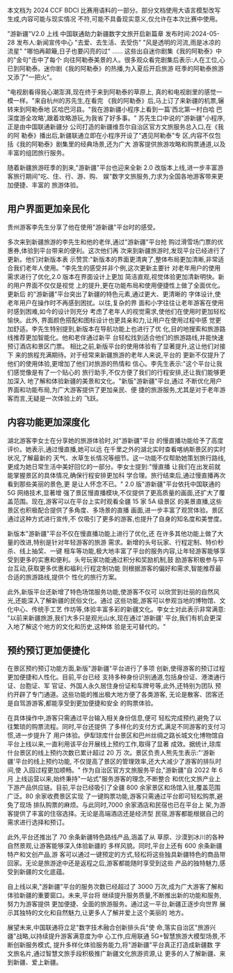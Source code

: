 本文档为 2024 CCF BDCI 比赛用语料的一部分。部分文档使用大语言模型改写生成,内容可能与现实情况 不符,可能不具备现实意义,仅允许在本次比赛中使用。

"游新疆"V2.0 上线 中国联通助力新疆数字文旅开启新篇章 发布时间:2024-05-28 发布人:新闻宣传中心 
"去爱、去生活、去受伤" "风是透明的河流,雨是冰凉的流星" "哪怕再颠簸,日子也要闪亮的过" ...... 这些出自迷你剧集《我的阿勒泰》中的"金句"击中了每个 向往阿勒泰美景的人。很多观众看完剧集后表示:人在工位,心 已到阿勒泰。迷你剧《我的阿勒泰》的热播,为入夏后开启旅游 旺季的阿勒泰旅游又添了"一把火"。

"电视剧看得我心潮澎湃,现在终于来到阿勒泰的草原上, 真的和电视剧里的感觉一模一样。"来自杭州的苏先生,在看完 《我的阿勒泰》后,马上订了来新疆的机票,辗转来到阿勒泰地 区哈巴河县。"我在游新疆小程序上看到一篇'西北第一村白哈 巴深度游全攻略',跟着攻略游玩,为我省了好多事。"
苏先生口中说的"游新疆"小程序,正是由中国联通新疆分 公司打造的新疆维吾尔自治区官方文旅服务总入口,在《我的阿 勒泰》播出后,新疆联通立即在小程序开设了"遇见阿勒泰"专 区,内容不仅包括《我的阿勒泰》剧集里的经典场景,还为广大 游客提供旅游攻略和购票通道,以及丰富的组团旅行服务。

随着新疆旅游旺季的到来,"游新疆"平台也迎来全新 2.0 改版本上线,进一步丰富游客旅行期间"吃、住、行、游、购、
娱"数字文旅服务,力求为全国各地游客带来更加便捷、丰富的 旅游体验。 

## 用户界面更加亲民化

贵州游客李先生分享了他在使用"游新疆"平台时的感受。

多次来到新疆旅游的李先生和他的老伴,通过"游新疆"平台抢 购过滑雪场门票的优惠券,体验到平台带来的便利。这次他们再 次来到新疆旅游时,发现平台已经进行了更新。他们对新版本表 示赞赏:"新版本的界面更清爽了,整体布局更加清晰,非常适 合我们老年人使用。"李先生的感受并非个例,这次更新主要针 对老年用户的使用需求进行了优化,2.0 版本在界面设计上更加 简洁直观,视觉体验更加清新明快。新的用户界面不仅仅是视觉 上的提升,更在功能布局和使用便捷性上做了全面优化。更新后 的"游新疆"平台突出了新疆的特色元素,通过更大、更清晰的 字体设计,使老年用户在操作时不再感到困扰。以往,复杂的界 面和小字往往让老年游客在使用时感到困难,如今的设计则充分 考虑了老年人的视觉需求,使他们在使用时更加轻松愉快。此外, 界面颜色搭配和图标设计也更具亲和力,让用户在使用过程中感 觉更加舒适。李先生特别提到,新版本在导航功能上也进行了优 化,目的地搜索和旅游路线推荐更加智能化。他和老伴通过新平 台轻松找到适合他们的旅游路线,并能快速预订酒店和景区门票。 相比之前,新版平台的使用体验有了显著提升,这让他们对接下 来的旅程充满期待。对于经常来新疆旅游的老年人来说,平台的 更新不仅提升了他们的使用体验,更增加了他们对旅游的热情和 信心。李先生表示:"这个平台让我们感觉像是有了一个贴心的 旅行助手,不仅方便了我们的行程安排,还让我们能够更加深入 地了解和体验新疆的美景和文化。"新版"游新疆"平台,通过 不断优化用户界面和功能布局,为广大游客提供了更加亲民、便 捷的旅游服务,尤其是对于老年游客而言,无疑是一次体验上的 飞跃。

## 内容功能更加深度化

湖北游客李女士在分享她的旅游体验时,对"游新疆"平台 的慢直播功能给予了高度评价。她表示,通过慢直播,她可以远 在千里之外的湖北实时查看喀纳斯景区的实时状况,了解最新的 天气、水草生长情况等细节。这一功能不仅帮助她策划旅行路线, 更成为她日常生活中美好回忆的一部分。李女士提到:"慢直播 让我们在出发前就能掌握景区的具体情况,确保行程安排更加科 学合理。旅行结束后,通过慢直播再次看到那些美丽的景色,更 是让人怀念不已。"
2.0 版"游新疆"平台依托中国联通的 5G 网络技术,显著增 强了景区慢直播模块,不仅提供了更高质量的画面,还扩大了覆 盖范围。现在,游客可以在平台上实时观看全疆 15 家 5A 级景区 的美景直播,这些景区也积极配合提供了多角度、多场景的直播 画面,进一步丰富了观赏体验。景区通过这种方式进行宣传,不 仅吸引了更多的游客,也提升了自身的知名度和美誉度。

新版本"游新疆"平台不仅在慢直播功能上进行了优化,还 在许多其他功能上做了大量的改进,特别是针对年轻游客的旅游 需求。新增的头号玩家、行程定制、特价秒杀、线上抽奖、一键 租车等功能,极大地丰富了平台的服务内容,让年轻游客能够享 受到更多的实惠和便利。头号玩家功能通过积分和奖励机制,鼓 励游客积极参与平台互动,获取更多优惠和福利;行程定制功能 则根据游客的偏好和需求,智能推荐最合适的旅游路线,提供个 性化的旅行方案。

此外,新版平台还新增了特色场馆服务功能,使游客不仅可 以欣赏到壮丽的自然风光,还能深入了解新疆的民俗文化。通过 这些功能,游客可以参观当地的博物馆、文化中心、传统手工艺 作坊等,体验丰富多彩的新疆文化。李女士对此表示非常满意: "以前来新疆旅游,我们大多只是观光山水,现在通过'游新疆' 平台,我们有机会更深入地了解这个地方的文化和历史,这种体 验是无可替代的。" 

## 预约预订更加便捷化

在景区预约预订功能方面,新版"游新疆"平台进行了多项 创新,使得游客的预订过程更加便捷和人性化。目前,平台已经 支持多种身份识别通道,包括身份证、港澳通行证、台胞证、军 官证、外国人永久居住身份证和车牌号等,此外,还特别为团队 预约开辟了专门通道。这些功能的推出极大地方便了各类游客, 无论是散客、团客还是自驾游游客,都能享受到更加便捷和安全 的购票体验。

在具体操作中,游客只需通过平台输入相关身份信息,便可 轻松完成预约,避免了以往繁琐的购票流程。同时,平台还提供 了多样化的支付方式,满足不同游客的支付习惯,进一步提升了 用户体验。伊犁琼库什台景区和巴州丝绸之路长城文化博物馆自 平台上线以来,一直利用该平台开展线上预约工作,取得了显著 成效。据统计,琼库什台景区的线上预约次数已累计超过 20 万 次。景区负责人熊先生表示:"'游新疆'平台的线上预约功能, 不仅提高了景区的管理效率,还大大减少了游客的排队时间,使 入园过程更加顺畅。"
作为自治区官方文旅服务平台,"游新疆"自 2022 年 6 月 上线运营以来,始终秉持"一站式"服务游客的理念,不断整合 和优化文旅产业上下游产品供应链。目前,平台已经吸引了全疆 800 余家景区和场馆入驻,覆盖范围广泛。80 余家收费景区实现 了一键购票功能,游客只需通过平台即可轻松购票,避免了现场 排队购票的麻烦。与此同时,7000 余家酒店和民宿也已在平台上 架,为游客提供了丰富的住宿选择。无论是高端酒店还是经济型 民宿,游客都能根据自己的需求进行选择和预订。

此外,平台还推出了 70 余条新疆特色路线产品,涵盖了从 草原、沙漠到冰川的各种自然景观,让游客能够深入体验新疆的 多样风貌。同时,平台上还有 600 余条新疆特产和文创产品,游 客可以通过一键预定的方式,轻松将这些独具新疆特色的商品带 回家。无论是旅游途中还是返程之后,游客都能随时享受到这些 产品的独特魅力,感受到新疆的文化底蕴。

自上线以来,"游新疆"平台的服务次数已经超过了 3000 万次,成为广大游客了解和体验新疆的重要窗口。未来,平台将 继续提升服务质量,不断推出新的功能和服务,努力为游客提供 更加便捷、全面的旅游服务。通过这一平台,新疆正逐步向世界 展示其独特的文化和自然魅力,让更多人了解并爱上这个美丽的 地方。

展望未来,中国联通将立足"数字技术融合创新排头兵"使 命,落实自治区"旅游兴疆"战略,以持续提升游客满意度为中 心工作,应用联通 5G+智慧旅游大模型场景,不断创新服务模式, 提升多样化体验服务能力,将"游新疆"平台真正打造成新疆数 字文旅名片,通过智慧文旅手段积极推广新疆文化旅游资源,让 更多的人了解新疆、来到新疆、爱上新疆。